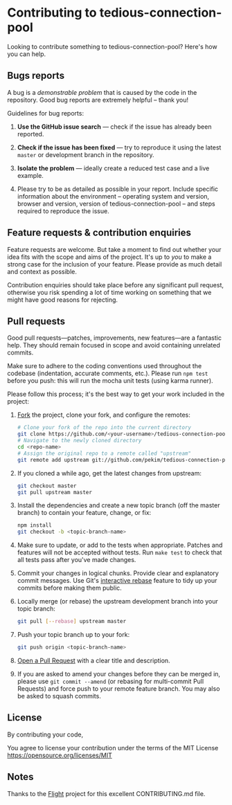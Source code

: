 # Contributing to tedious-connection-pool

Looking to contribute something to tedious-connection-pool? Here's how you can help.


## Bugs reports

A bug is a _demonstrable problem_ that is caused by the code in the
repository. Good bug reports are extremely helpful – thank you!

Guidelines for bug reports:

1. **Use the GitHub issue search** &mdash; check if the issue has already been
   reported.

2. **Check if the issue has been fixed** &mdash; try to reproduce it using the
   latest `master` or development branch in the repository.

3. **Isolate the problem** &mdash; ideally create a reduced test
   case and a live example.

4. Please try to be as detailed as possible in your report. Include specific
   information about the environment – operating system and version, browser
   and version, version of tedious-connection-pool – and steps required to reproduce
   the issue.


## Feature requests & contribution enquiries

Feature requests are welcome. But take a moment to find out whether your idea
fits with the scope and aims of the project. It's up to *you* to make a strong
case for the inclusion of your feature. Please provide as much detail and
context as possible.

Contribution enquiries should take place before any significant pull request,
otherwise you risk spending a lot of time working on something that we might
have good reasons for rejecting.


## Pull requests

Good pull requests&mdash;patches, improvements, new features&mdash;are a fantastic
help. They should remain focused in scope and avoid containing unrelated
commits.

Make sure to adhere to the coding conventions used throughout the codebase
(indentation, accurate comments, etc.). Please run `npm test` before you push:
this will run the mocha unit tests (using karma runner).

Please follow this process; it's the best way to get your work included in the
project:

1. [Fork](http://help.github.com/fork-a-repo/) the project, clone your fork,
   and configure the remotes:

   ```bash
   # Clone your fork of the repo into the current directory
   git clone https://github.com/<your-username>/tedious-connection-pool
   # Navigate to the newly cloned directory
   cd <repo-name>
   # Assign the original repo to a remote called "upstream"
   git remote add upstream git://github.com/pekim/tedious-connection-pool
   ```

2. If you cloned a while ago, get the latest changes from upstream:

   ```bash
   git checkout master
   git pull upstream master
   ```

3. Install the dependencies and create a new topic branch (off the master
   branch) to contain your feature, change, or fix:

   ```bash
   npm install
   git checkout -b <topic-branch-name>
   ```

4. Make sure to update, or add to the tests when appropriate. Patches and
   features will not be accepted without tests. Run `make test` to check that
   all tests pass after you've made changes.

5. Commit your changes in logical chunks. Provide clear and explanatory commit
   messages. Use Git's [interactive rebase](https://help.github.com/articles/interactive-rebase)
   feature to tidy up your commits before making them public.

6. Locally merge (or rebase) the upstream development branch into your topic branch:

   ```bash
   git pull [--rebase] upstream master
   ```

7. Push your topic branch up to your fork:

   ```bash
   git push origin <topic-branch-name>
   ```

8. [Open a Pull Request](https://help.github.com/articles/using-pull-requests/)
    with a clear title and description.

9. If you are asked to amend your changes before they can be merged in, please
   use `git commit --amend` (or rebasing for multi-commit Pull Requests) and
   force push to your remote feature branch. You may also be asked to squash
   commits.

## License

By contributing your code,

You agree to license your contribution under the terms of the MIT License
https://opensource.org/licenses/MIT

## Notes
Thanks to the [Flight](https://github.com/flightjs/flight) project for this excellent CONTRIBUTING.md file.
